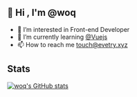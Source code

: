 ## 👋 Hi , I'm @woq
- 👀 I’m interested in Front-end Developer
- 🌱 I’m currently learning [@Vuejs](https://github.com/vuejs/vue)
- 📫 How to reach me touch@evetry.xyz

## Stats

[![woq's GitHub stats](https://github-readme-stats.vercel.app/api?username=woq&theme=vue&show_icons=true)](https://github.com/woq/)


<!---
woq/woq is a ✨ special ✨ repository because its `README.md` (this file) appears on your GitHub profile.
You can click the Preview link to take a look at your changes.
--->
